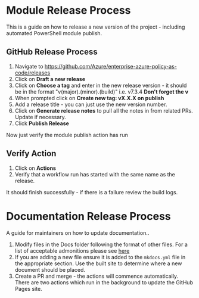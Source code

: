 # Module Release Process

This is a guide on how to release a new version of the project - including automated PowerShell module publish.

## GitHub Release Process

1. Navigate to https://github.com/Azure/enterprise-azure-policy-as-code/releases
2. Click on **Draft a new release**
3. Click on **Choose a tag** and enter in the new release version - it should be in the format "v(major).(minor).(build)" i.e. v7.3.4 **Don't forget the v**
4. When prompted click on **Create new tag: vX.X.X on publish**
5. Add a release title - you can just use the new version number. 
6. Click on **Generate release notes** to pull all the notes in from related PRs. Update if necessary. 
7. Click **Publish Release**

Now just verify the module publish action has run

## Verify Action

1. Click on **Actions**
2. Verify that a workflow run has started with the same name as the release.

It should finish successfully - if there is a failure review the build logs. 

# Documentation Release Process

A guide for maintainers on how to update documentation.. 

1. Modify files in the Docs folder following the format of other files. For a list of acceptable admonitions please see [here](https://squidfunk.github.io/mkdocs-material/reference/admonitions/#supported-types)
2. If you are adding a new file ensure it is added to the ```mkdocs.yml``` file in the appropriate section. Use the built site to determine where a new document should be placed.
3. Create a PR and merge - the actions will commence automatically. There are two actions which run in the background to update the GitHub Pages site.
